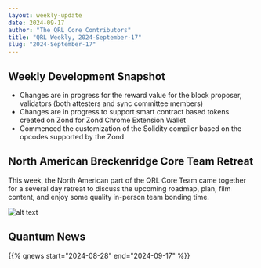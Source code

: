 ```yaml
---
layout: weekly-update
date: 2024-09-17
author: "The QRL Core Contributors"
title: "QRL Weekly, 2024-September-17"
slug: "2024-September-17"
---
```


## Weekly Development Snapshot

- Changes are in progress for the reward value for the block proposer, validators (both attesters and sync committee members)
- Changes are in progress to support smart contract based tokens created on Zond for Zond Chrome Extension Wallet
- Commenced the customization of the Solidity compiler based on the opcodes supported by the Zond

<!--more-->

## North American Breckenridge Core Team Retreat

This week, the North American part of the QRL Core Team came together for a several day retreat to discuss the upcoming roadmap, plan, film content, and enjoy some quality in-person team bonding time.

![alt text](retreat.png)

## Quantum News

{{% qnews start="2024-08-28" end="2024-09-17" %}}
